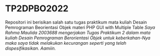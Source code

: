 # TP2DPBO2022
Repositori ini berisikan salah satu tugas praktikum mata kuliah Desain Pemrograman Beorientasi Objek materi PHP GUI with Multiple Table
_Saya Rahma Maulida 2003688 mengerjakan Tugas Praktikum 2 dalam mata kuliah Desain Pemrograman Berorientasi Objek untuk keberkahan-Nya maka saya tidak melakukan kecurangan seperti yang telah dispesifikasikan. Aamiin._
